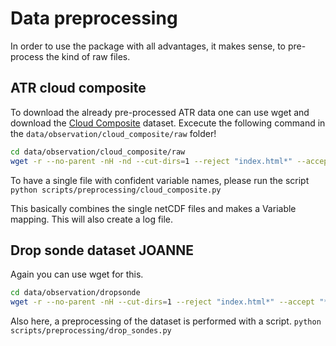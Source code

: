# Data preprocessing

In order to use the package with all advantages, it makes sense, to pre-process the kind of raw files.

## ATR cloud composite
To download the already pre-processed ATR data one can use wget and download the [Cloud Composite](https://observations.ipsl.fr/aeris/eurec4a-data/AIRCRAFT/ATR/PMA/PROCESSED/CloudComposite/) dataset.
Excecute the following command in the ``data/observation/cloud_composite/raw`` folder!
```` bash
cd data/observation/cloud_composite/raw
wget -r --no-parent -nH -nd --cut-dirs=1 --reject "index.html*" --accept "*.nc" -P SPECIFYTHIS https://observations.ipsl.fr/aeris/eurec4a-data/AIRCRAFT/ATR/PMA/PROCESSED/CloudComposite/
````

To have a single file with confident variable names, please run the script ``python scripts/preprocessing/cloud_composite.py``

This basically combines the single netCDF files and makes a Variable mapping.
This will also create a log file.

## Drop sonde dataset JOANNE

Again you can use wget for this.

```` bash
cd data/observation/dropsonde
wget -r --no-parent -nH --cut-dirs=1 --reject "index.html*" --accept "*.nc" -P SPECIFYTHIS https://observations.ipsl.fr/aeris/eurec4a-data/PRODUCTS/MERGED-MEASUREMENTS/JOANNE/v2.0.0/SPECIFYTHIS/
````

Also here, a preprocessing of the dataset is performed with a script.
``python scripts/preprocessing/drop_sondes.py``
